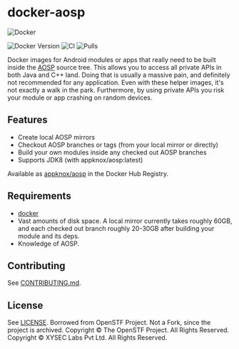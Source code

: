 # docker-aosp

![Docker](https://img.shields.io/badge/docker-%230db7ed.svg?style=for-the-badge&logo=docker&logoColor=white)

![Docker Version](https://img.shields.io/docker/v/appknox/aosp/latest)
![CI](https://github.com/appknox/docker-aosp/actions/workflows/docker-image.yml/badge.svg?branch=master)
![Pulls](https://img.shields.io/docker/pulls/appknox/aosp.svg)


Docker images for Android modules or apps that really need to be built inside the [AOSP](https://source.android.com/) source tree. This allows you to access all private APIs in both Java and C++ land. Doing that is usually a massive pain, and definitely not recommended for any application. Even with these helper images, it's not exactly a walk in the park. Furthermore, by using private APIs you risk your module or app crashing on random devices.
## Features

* Create local AOSP mirrors
* Checkout AOSP branches or tags (from your local mirror or directly)
* Build your own modules inside any checked out AOSP branches
* Supports JDK8 (with appknox/aosp:latest)

Available as [appknox/aosp](https://hub.docker.com/r/appknox/aosp) in the Docker Hub Registry.

## Requirements

* [docker](https://www.docker.com/)
* Vast amounts of disk space. A local mirror currently takes roughly 60GB, and each checked out branch roughly 20-30GB after building your module and its deps.
* Knowledge of AOSP.
## Contributing

See [CONTRIBUTING.md](CONTRIBUTING.md).

## License

See [LICENSE](LICENSE).
Borrowed from OpenSTF Project. Not a Fork, since the project is archived.
Copyright © The OpenSTF Project. All Rights Reserved.
Copyright © XYSEC Labs Pvt Ltd. All Rights Reserved.
